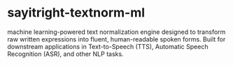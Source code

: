 # sayitright-textnorm-ml
machine learning-powered text normalization engine designed to transform raw written expressions into fluent, human-readable spoken forms. Built for downstream applications in Text-to-Speech (TTS), Automatic Speech Recognition (ASR), and other NLP tasks. 
